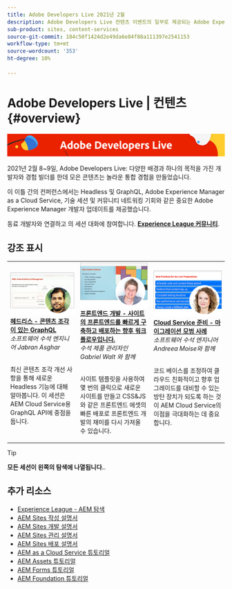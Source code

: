 ```yaml
---
title: Adobe Developers Live 2021년 2월
description: Adobe Developers Live 컨텐츠 이벤트의 일부로 제공되는 Adobe Experience Manager Sites에 대한 비디오 및 튜토리얼 모음입니다.
sub-product: sites, content-services
source-git-commit: 184c50f1424d2e49da6e84f88a111397e2541153
workflow-type: tm+mt
source-wordcount: '353'
ht-degree: 10%

---
```


# Adobe Developers Live | 컨텐츠 {#overview}

<img alt="Adobe Developers Live" src="/help/adobe-developers-live/assets/adl.png" />

2021년 2월 8~9일, Adobe Developers Live: 다양한 배경과 하나의 목적을 가진 개발자와 경험 빌더를 한데 모은 콘텐츠는 놀라운 통합 경험을 만들었습니다.

이 이틀 간의 컨퍼런스에서는 Headless 및 GraphQL, Adobe Experience Manager as a Cloud Service, 기술 세션 및 커뮤니티 네트워킹 기회와 같은 중요한 Adobe Experience Manager 개발자 업데이트를 제공했습니다.

동료 개발자와 연결하고 의 세션 대화에 참여합니다. **[Experience League 커뮤니티](http://adobe.ly/36Yd3v6)**.

## 강조 표시

<table>
  <tr>
   <td>
      <a href="headless-graphql-content-fragments.md">
      <img alt="헤드리스 - 콘텐츠 조각이 있는 GraphQL" src="/help/adobe-developers-live/assets/jabran.png"/>
      </a>
      <div>
         <a href="headless-graphql-content-fragments.md"><strong>헤드리스 - 콘텐츠 조각이 있는 GraphQL</strong></a>         
         <br/><em>소프트웨어 수석 엔지니어 Jabran Asghar</em>
      </div>
      <p>
        <br/>
         최신 콘텐츠 조각 개선 사항을 통해 새로운 Headless 기능에 대해 알아봅니다. 이 세션은 AEM Cloud Service용 GraphQL API에 중점을 둡니다.
      </p>
     </td>   
     <td>
      <a href="rapid-frontend-devlopment.md">
      <img alt="프론트엔드 개발 - 사이트의 프론트엔드를 빠르게 구축하고 배포하는 향후 워크플로우입니다." src="/help/adobe-developers-live/assets/gabriel.png"/>
      </a>
      <div>
         <a href="rapid-frontend-devlopment.md"><strong>프론트엔드 개발 - 사이트의 프론트엔드를 빠르게 구축하고 배포하는 향후 워크플로우입니다.</strong></a>
         <br/><em>수석 제품 관리자인 Gabriel Walt 와 함께</em>
      </div>
      <p>
        <br/>
         사이트 템플릿을 사용하여 몇 번의 클릭으로 새로운 사이트를 만들고 CSS&amp;JS와 같은 프론트엔드 에셋의 빠른 배포로 프론트엔드 개발의 재미를 다시 가져올 수 있습니다.
      </p>
   </td>
   </td>
     <td>
      <a href="get-ready-aem-cloud.md">
      <img alt="Cloud Service 준비 - 마이그레이션 모범 사례" src="/help/adobe-developers-live/assets/andreea.png"/>
      </a>
      <div>
         <a href="get-ready-aem-cloud.md"><strong>Cloud Service 준비 - 마이그레이션 모범 사례</strong></a>
         <br/><em>소프트웨어 수석 엔지니어 Andreea Moise와 함께</em>
      </div>
      <p>
        <br/>
         코드 베이스를 조정하여 클라우드 친화적이고 향후 업그레이드를 대비할 수 있는 방탄 장치가 되도록 하는 것이 AEM Cloud Service의 이점을 극대화하는 데 중요합니다.
      </p>
   </td>
  </tr>
</table>

>[!TIP]
>
>**모든 세션이 왼쪽의 탐색에 나열됩니다.**.

## 추가 리소스

* [Experience League - AEM 탐색](https://experienceleague.adobe.com/#recommended/solutions/experience-manager)
* [AEM Sites 작성 설명서](https://experienceleague.adobe.com/docs/experience-manager-65/authoring/home.html)
* [AEM Sites 개발 설명서](https://experienceleague.adobe.com/docs/experience-manager-65/developing/home.html)
* [AEM Sites 관리 설명서](https://experienceleague.adobe.com/docs/experience-manager-65/administering/home.html)
* [AEM Sites 배포 설명서](https://experienceleague.adobe.com/docs/experience-manager-65/deploying/home.html)
* [AEM as a Cloud Service 튜토리얼](https://experienceleague.adobe.com/docs/experience-manager-learn/cloud-service/overview.html)
* [AEM Assets 튜토리얼](https://experienceleague.adobe.com/docs/experience-manager-learn/assets/overview.html)
* [AEM Forms 튜토리얼](https://experienceleague.adobe.com/docs/experience-manager-learn/forms/overview.html)
* [AEM Foundation 튜토리얼](https://experienceleague.adobe.com/docs/experience-manager-learn/foundation/overview.html)
